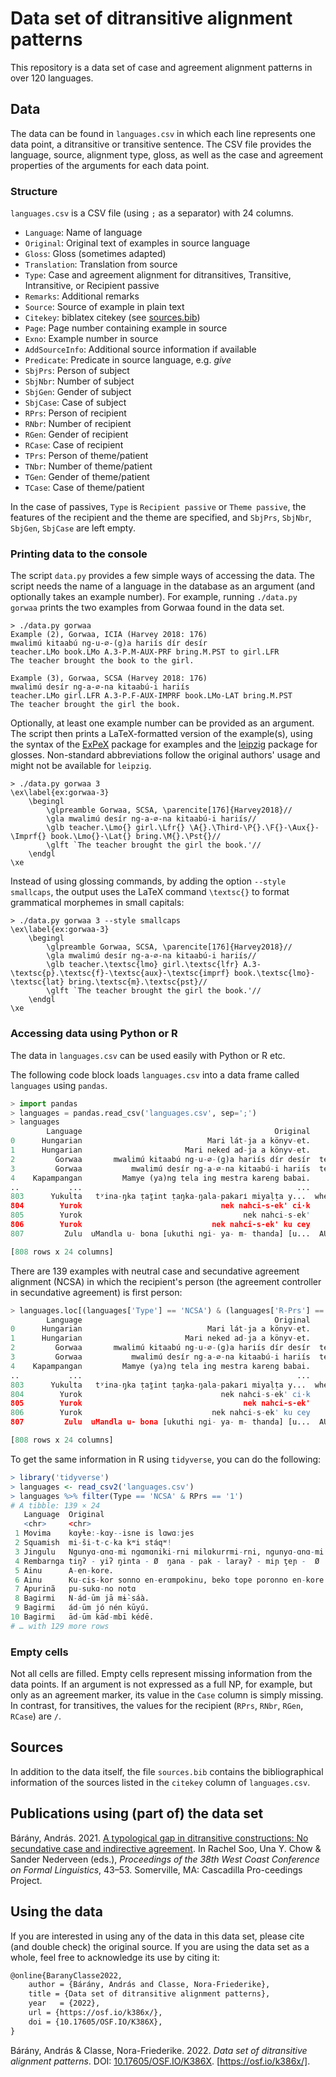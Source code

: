 # Data set of ditransitive alignment patterns

This repository is a data set of case and agreement alignment patterns in over
120 languages.

## Data

The data can be found in `languages.csv` in which each line represents one data
point, a ditransitive or transitive sentence. The CSV file provides the
language, source, alignment type, gloss, as well as the case and agreement
properties of the arguments for each data point.

### Structure

`languages.csv` is a CSV file (using `;` as a separator) with 24 columns.

- `Language`: Name of language
- `Original`: Original text of examples in source language
- `Gloss`: Gloss (sometimes adapted)
- `Translation`: Translation from source
- `Type`: Case and agreement alignment for ditransitives, Transitive, Intransitive, or Recipient passive
- `Remarks`: Additional remarks
- `Source`: Source of example in plain text
- `Citekey`: biblatex citekey (see [sources.bib](sources.bib))
- `Page`: Page number containing example in source
- `Exno`: Example number in source
- `AddSourceInfo`: Additional source information if available
- `Predicate`: Predicate in source language, e.g. *give*
- `SbjPrs`: Person of subject
- `SbjNbr`: Number of subject
- `SbjGen`: Gender of subject
- `SbjCase`: Case of subject
- `RPrs`: Person of recipient
- `RNbr`: Number of recipient
- `RGen`: Gender of recipient
- `RCase`: Case of recipient
- `TPrs`: Person of theme/patient
- `TNbr`: Number of theme/patient
- `TGen`: Gender of theme/patient
- `TCase`: Case of theme/patient

In the case of passives, `Type` is `Recipient passive` or `Theme passive`, the
features of the recipient and the theme are specified, and `SbjPrs`, `SbjNbr`,
`SbjGen`, `SbjCase` are left empty.

### Printing data to the console

The script `data.py` provides a few simple ways of accessing the data. The
script needs the name of a language in the database as an argument (and
optionally takes an example number). For example, running `./data.py gorwaa`
prints the two examples from Gorwaa found in the data set.

```
> ./data.py gorwaa
Example (2), Gorwaa, ICIA (Harvey 2018: 176)
mwalimú kitaabú ng-u-∅-(g)a hariís dír desír
teacher.LMo book.LMo A.3-P.M-AUX-PRF bring.M.PST to girl.LFR
The teacher brought the book to the girl.

Example (3), Gorwaa, SCSA (Harvey 2018: 176)
mwalimú desír ng-a-∅-na kitaabú-i hariís
teacher.LMo girl.LFR A.3-P.F-AUX-IMPRF book.LMo-LAT bring.M.PST
The teacher brought the girl the book.
```

Optionally, at least one example number can be provided as an argument. The
script then prints a LaTeX-formatted version of the example(s), using the
syntax of the [ExPeX](https://ctan.org/pkg/expex) package for examples and the
[leipzig](https://ctan.org/pkg/leipzig?lang=en) package for glosses.
Non-standard abbreviations follow the original authors' usage and might not be
available for `leipzig`.

```
> ./data.py gorwaa 3
\ex\label{ex:gorwaa-3}
    \begingl
        \glpreamble Gorwaa, SCSA, \parencite[176]{Harvey2018}//
        \gla mwalimú desír ng-a-∅-na kitaabú-i hariís//
        \glb teacher.\Lmo{} girl.\Lfr{} \A{}.\Third-\P{}.\F{}-\Aux{}-\Imprf{} book.\Lmo{}-\Lat{} bring.\M{}.\Pst{}//
        \glft `The teacher brought the girl the book.'//
    \endgl
\xe
```

Instead of using glossing commands, by adding the option `--style smallcaps`,
the output uses the LaTeX command `\textsc{}` to format grammatical morphemes
in small capitals:

```
> ./data.py gorwaa 3 --style smallcaps
\ex\label{ex:gorwaa-3}
    \begingl
        \glpreamble Gorwaa, SCSA, \parencite[176]{Harvey2018}//
        \gla mwalimú desír ng-a-∅-na kitaabú-i hariís//
        \glb teacher.\textsc{lmo} girl.\textsc{lfr} A.3-\textsc{p}.\textsc{f}-\textsc{aux}-\textsc{imprf} book.\textsc{lmo}-\textsc{lat} bring.\textsc{m}.\textsc{pst}//
        \glft `The teacher brought the girl the book.'//
    \endgl
\xe
```

### Accessing data using Python or R

The data in `languages.csv` can be used easily with Python or R etc.

The following code block loads `languages.csv` into a data frame called
`languages` using `pandas`.

```python
> import pandas
> languages = pandas.read_csv('languages.csv', sep=';')
> languages
        Language                                           Original                                              Gloss                                        Translation  ... TPrs TNbr TGen TCase
0      Hungarian                            Mari lát-ja a könyv-et.              Mari see-3SG.SBJ>3SG.OBJ the book-ACC                                Mari sees the book.  ...    3   SG  NaN   ACC
1      Hungarian                       Mari neked ad-ja a könyv-et.     Mari 2SG.DAT give-3SG.SBJ>3SG.OBJ the book-ACC                           Mari gives you the book.  ...    3   SG  NaN   ACC
2         Gorwaa       mwalimú kitaabú ng-u-∅-(g)a hariís dír desír  teacher.LMo book.LMo A.3-P.M-AUX-PRF bring.M.P...          The teacher brought the book to the girl.  ...    3   SG    M   NOM
3         Gorwaa           mwalimú desír ng-a-∅-na kitaabú-i hariís  teacher.LMo girl.LFR A.3-P.F-AUX-IMPRF book.LM...             The teacher brought the girl the book.  ...    3   SG    M   LAT
4    Kapampangan         Mamye (ya)ng tela ing mestra kareng babai.                    give cloth the teacher to women          The teacher will give cloth to the women.  ...    3   SG  NaN   ABS
..           ...                                                ...                                                ...                                                ...  ...  ...  ...  ...   ...
803      Yukulta   tʸina-ŋka ṭat̪int ṭaŋka-ŋala-pakarі miyaḷṭa y...  where-PRES that+ABS man-ŋala-you+TR+PRES spear...           Where's that man who gave you the spear?  ...    3   SG  NaN   ABS
804        Yurok                               nek nahci-s-ek' ci·k                               I give-3SG-1SG money                                   I gave him money  ...    3   SG  NaN   NOM
805        Yurok                                    nek nahci-s-ek'                                     I give-3SG-1SG                                   I give it to him  ...    3   SG  NaN   NaN
806        Yurok                             nek nahci-s-ek' ku cey                               I give-3SG-1SG child                             I give it to the child  ...    3   SG  NaN   NaN
807         Zulu  uMandla u- bona [ukuthi ngi- ya- m- thanda] [u...  AUG.1Mandla 1S- see that 1SG- YA- 1O- like  wh...  Mandla sees that I like him when I give him pr...  ...    3   PL  NaN   NOM

[808 rows x 24 columns]
```

There are 139 examples with neutral case and secundative agreement alignment
(NCSA) in which the recipient's person (the agreement controller in secundative
agreement) is first person:

```python
> languages.loc[(languages['Type'] == 'NCSA') & (languages['R-Prs'] == '1')]
        Language                                           Original                                              Gloss  ... TNbr TGen TCase
0      Hungarian                            Mari lát-ja a könyv-et.              Mari see-3SG.SBJ>3SG.OBJ the book-ACC  ...   SG  NaN   ACC
1      Hungarian                       Mari neked ad-ja a könyv-et.     Mari 2SG.DAT give-3SG.SBJ>3SG.OBJ the book-ACC  ...   SG  NaN   ACC
2         Gorwaa       mwalimú kitaabú ng-u-∅-(g)a hariís dír desír  teacher.LMo book.LMo A.3-P.M-AUX-PRF bring.M.P...  ...   SG    M   NOM
3         Gorwaa           mwalimú desír ng-a-∅-na kitaabú-i hariís  teacher.LMo girl.LFR A.3-P.F-AUX-IMPRF book.LM...  ...   SG    M   LAT
4    Kapampangan         Mamye (ya)ng tela ing mestra kareng babai.                    give cloth the teacher to women  ...   SG  NaN   ABS
..           ...                                                ...                                                ...  ...  ...  ...   ...
803      Yukulta   tʸina-ŋka ṭat̪int ṭaŋka-ŋala-pakarі miyaḷṭa y...  where-PRES that+ABS man-ŋala-you+TR+PRES spear...  ...   SG   NaN   ABS
804        Yurok                               nek nahci-s-ek' ci·k                               I give-3SG-1SG money  ...   SG  NaN   NOM
805        Yurok                                    nek nahci-s-ek'                                     I give-3SG-1SG  ...   SG  NaN   NaN
806        Yurok                             nek nahci-s-ek' ku cey                               I give-3SG-1SG child  ...   SG  NaN   NaN
807         Zulu  uMandla u- bona [ukuthi ngi- ya- m- thanda] [u...  AUG.1Mandla 1S- see that 1SG- YA- 1O- like  wh...  ...   PL  NaN   NOM

[808 rows x 24 columns]
```

To get the same information in R using `tidyverse`, you can do the following:

```R
> library('tidyverse')
> languages <- read_csv2('languages.csv')
> languages %>% filter(Type == 'NCSA' & RPrs == '1')
# A tibble: 139 × 24
   Language  Original                                                   Gloss         Translation Type  Remarks Source Citekey Page  Exno  AddSourceInfo Predicate SbjPrs SbjNbr SbjGen SbjCase RPrs  RNbr  RGen  RCase TPrs  TNbr  TGen  TCase
   <chr>     <chr>                                                      <chr>         <chr>       <chr> <chr>   <chr>  <chr>   <chr> <chr> <chr>         <chr>      <dbl> <chr>  <chr>  <chr>   <chr> <chr> <chr> <chr> <chr> <chr> <chr> <chr>
 1 Movima    kɑyɬe:-kɑy--isne is lɑwɑ:jes                               give-INV-f.a… She gave m… NCSA  NA      Haude… Haude2… 404   162   {DM, Fracaso… give           3 SG     NA     NA      1     SG    NA    NA    3     SG    NA    NOM
 2 Squamish  mi-ši-t-c-ka kʷi stáqʷ!                                    come-RDR-TR-… Bring me s… NCSA  NA      Kuipe… Kiyosa… 50    47    NA            bring (i…     NA NA     NA     NA      1     SG    NA    NA    3     SG    NA    NOM
 3 Jingulu   Ngunyɑ-ɑnɑ-mi ngɑmɑniki-rni milɑkurrmi-rni, ngunyɑ-ɑnɑ-mi! give-1O-IRR … Give me th… NCSA  Pensal… Pensa… Pensal… 107   4.46k NA            give (im…     NA NA     NA     NA      1     SG    NA    NA    3     PL    NA    ABS
 4 Rembarnga tiŋʔ - yiʔ ŋinta - Ø  ŋana - pak - larayʔ - miɲ ţeɲ -  Ø   woman - ERG … The women … NCSA  NA      McKay… McKay1… 298   (3.4… NA            cook           3 PL     NA     ERG     1     SG    NA    NOM   3     SG    NA    ABS(…
 5 Ainu      A-en-kore.                                                 2HON-1SG-give You (HON) … NCSA  NA      Shiba… Shibat… 56    94c   NA            give           2 HON    NA     NA      1     SG    NA    NA    3     SG    NA    NA
 6 Ainu      Ku-cis-kor sonno en-erɑmpokinu, beko tope poronno en-kore. 1SG-cry PROG… I was cryi… NCSA  NA      Shiba… Shibat… 86    7     NA            give           3 SG     NA     NA      1     SG    NA    NA    3     SG    NA    NOM
 7 Apurinã   pu-sukɑ-no notɑ                                            2SG-give-1SG… Give away … NCSA  potent… Facun… Facund… 290   20a   NA            give (im…      2 SG     NA     NA      1     SG    NA    NOM   NA    NA    NA    NA
 8 Bagirmi   N-ád-ūm jā mɨ̀-sáà.                                         he-gave-me m… He gave me… NCSA  NA      Keega… Keegan… 17    NA    NA            give           3 SG     NA     NA      1     SG    NA    NA    3     SG    NA    NOM
 9 Bagirmi   ád-ūm jó nén kūyú.                                         give-me to o… Give me an… NCSA  NA      Keega… Keegan… 25    NA    NA            give (im…     NA NA     NA     NA      1     SG    NA    NA    3     SG    NA    NOM
10 Bagirmi   ād-ūm kāɗ-mbī kéɗē.                                        give-me spoo… Give me a … NCSA  NA      Keega… Keegan… 27    NA    NA            give (im…     NA NA     NA     NA      1     SG    NA    NA    3     SG    NA    NOM
# … with 129 more rows
```

### Empty cells

Not all cells are filled. Empty cells represent missing information from the
data points. If an argument is not expressed as a full NP, for example, but
only as an agreement marker, its value in the `Case` column is simply missing.
In contrast, for transitives, the values for the recipient (`RPrs`, `RNbr`,
`RGen`, `RCase`) are `/`.

## Sources

In addition to the data itself, the file `sources.bib` contains the
bibliographical information of the sources listed in the `citekey` column of
`languages.csv`.

## Publications using (part of) the data set

Bárány, András. 2021. [A typological gap in ditransitive constructions: No
secundative case and indirective
agreement](https://www.lingref.com/cpp/wccfl/38/abstract3549.html). In Rachel
Soo, Una Y. Chow & Sander Nederveen (eds.), *Proceedings of the 38th West Coast
Conference on Formal Linguistics*, 43–53. Somerville, MA: Cascadilla
Pro-ceedings Project.

## Using the data

If you are interested in using any of the data in this data set, please cite
(and double check) the original source. If you are using the data set as
a whole, feel free to acknowledge its use by citing it:

```latex
@online{BaranyClasse2022,
    author = {Bárány, András and Classe, Nora-Friederike},
    title = {Data set of ditransitive alignment patterns},
    year   = {2022},
    url = {https://osf.io/k386x/},
    doi = {10.17605/OSF.IO/K386X},
}
```

Bárány, András & Classe, Nora-Friederike. 2022. *Data set of ditransitive
alignment patterns*. DOI:
[10.17605/OSF.IO/K386X](https://doi.org/10.17605/OSF.IO/K386X).
[https://osf.io/k386x/].
